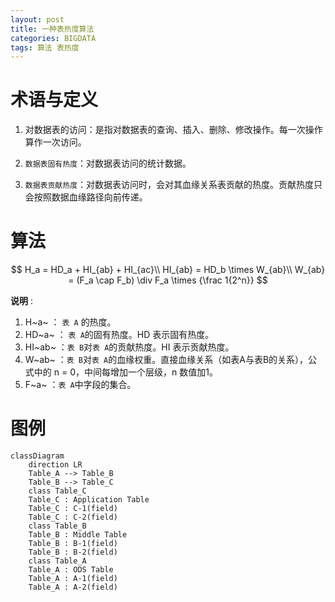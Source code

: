 ```yaml
---
layout: post
title: 一种表热度算法
categories: BIGDATA
tags: 算法 表热度
---
```


# 术语与定义

1. 对数据表的访问：是指对数据表的查询、插入、删除、修改操作。每一次操作算作一次访问。

1. `数据表固有热度`：对数据表访问的统计数据。

1. `数据表贡献热度`：对数据表访问时，会对其血缘关系表贡献的热度。贡献热度只会按照数据血缘路径向前传递。

# 算法

$$
H_a = HD_a + HI_{ab} + HI_{ac}\\
HI_{ab} = HD_b \times W_{ab}\\
W_{ab} = (F_a \cap F_b) \div F_a \times {\frac 1{2^n}}
$$

**说明** :

1. H~a~ ： `表 A` 的热度。
2. HD~a~ ： `表 A`的固有热度。HD 表示固有热度。
3. HI~ab~ ：`表 B`对`表 A`的贡献热度。HI 表示贡献热度。
4. W~ab~ ：`表 B`对`表 A`的血缘权重。直接血缘关系（如表A与表B的关系），公式中的 n = 0，中间每增加一个层级，n 数值加1。
5. F~a~ ：`表 A`中字段的集合。

# 图例

```mermaid
classDiagram
	direction LR
	Table_A --> Table_B
	Table_B --> Table_C
	class Table_C
	Table_C : Application Table
	Table_C : C-1(field)
	Table_C : C-2(field)
	class Table_B
	Table_B : Middle Table
	Table_B : B-1(field)
	Table_B : B-2(field)
	class Table_A
	Table_A : ODS Table
	Table_A : A-1(field)
	Table_A : A-2(field)
	
```

